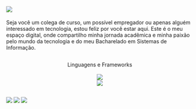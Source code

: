 
<h1 >
    <img src="https://readme-typing-svg.herokuapp.com/?font=Comfortaa&size=35&center=true&vCenter=true&width=600&height=70&duration=4000&lines=Eai,+como+você+está+?+👋;Bem-vindo+ao+Meu+Perfil!" />
</h1>

Seja você um colega de curso, um possível empregador ou apenas alguém interessado em tecnologia, estou feliz por você estar aqui. Este é o meu espaço digital, onde compartilho minha jornada acadêmica e minha paixão pelo mundo da tecnologia e do meu Bacharelado em Sistemas de Informação.

##

<div align="center">
Linguagens e Frameworks
</div>
<br/>
<div align="center">
    <img src="https://skillicons.dev/icons?i=bootstrap,html,css,javascript,c" />
    <br/>
    <img src="https://skillicons.dev/icons?i=vscode,tailwind,python,mysql,php,googlecloud" />
</div>

##
 
<div> 
  
  <a href = "mailto:gustavobadan01@gmail.com"><img src="https://img.shields.io/badge/-Gmail-%23333?style=for-the-badge&logo=gmail&logoColor=white" target="_blank"></a>
  <a href="https://www.linkedin.com/in/gustavobadan01/" target="_blank"><img src="https://img.shields.io/badge/-LinkedIn-%23333?style=for-the-badge&logo=linkedin&logoColor=white" target="_blank"></a>
  <a href="https://instagram.com/badangustavo" target="_blank"><img src="https://img.shields.io/badge/-Instagram-%23333?style=for-the-badge&logo=instagram&logoColor=white" target="_blank"></a>
</div>




